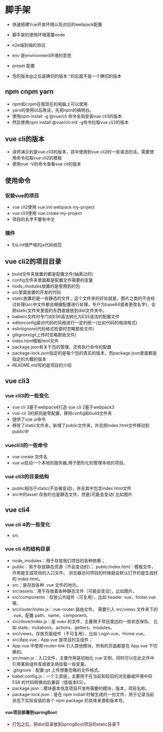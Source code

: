 # 脚手架

* 快速搭建Vue开发环境以及对应的webpack配置
* 脚手架的使用环境需要node
* e2e端到端的测试
* env 是environment环境的意思
* preset 配置

* 包的版本@之后是确切的版本 ^的后面不是一个确切的版本

## npm cnpm yarn

* npm和cnpm在我现在的电脑上可以使用
* yarn的使用以后再说，先把npm的搞明白。
* 使用npm install -g @vue/cli 命令全局安装vue cli3的版本
* 然后使用npm install @vue/cli-init -g命令拉取vue cli2的版本

## vue cli的版本

* 讲师演示的是vue cli3的版本，其中使用到vue cli2的一些语法的话，需要使用命令拉取vue cli2的模板
* 使用vue -V的命令查看vue cli的版本

## 使用命令

### 安装vue的项目

* vue cli2使用 vue init webpack my-project
* vue cli3使用 vue create my-project
* 项目的名字不要有中文

### 插件

* EsLint很严格的js代码规范

## vue cli2的项目目录

* build文件夹放置的都是配置文件(抽离过的)
* config文件夹里面都是配置文件需要的变量
* node_modules放置的是使用到的包
* src里面放置的开发的代码
* static放置的是一些静态的文件，这个文件夹的好处就是，图片之类的不会经过处理(src中文件都会根据配置进行处理，专户为base64或者更改名字)，会把static文件夹里面的东西直接放到dist文件夹中。
* babelrc文件时专门对ES6语法转化为ES5语法的配置文件
* editorconfig是对代码的风格进行一定的统一(比如代码的缩进格式)
* eslintignore(代码格式检查时忽略那些文件)
* gitignore(git上传时忽略那些文件)
* index.html模板html文件
* package.json有关于包的管理，还有执行命令的配置
* package-lock.json指定的是每个包的真实的版本，而package.json里面都是指定的大概的版本
* README.md写的是项目的介绍

## vue cli3

### vue cli3的一些变化

* vue cli 3基于webpack4打造 vue cli 2基于webpack3
* vue-cli 3的原则是零配置，移除config和build文件夹
* 提供了vue ui命令
* 移除了static文件夹，新增了public文件夹，并且把index.html文件移动到public中

### vuecli3的一些命令

* vue create 文件名
* vue ui启动一个本地的服务器,用于图形化的管理本地的项目。

### vue cli3的目录结构

* public相当于static(不会被变动)，并且其中包含index.html文件
* src中的asset 存放的也是静态文件，但是(可能会变动) 比如图片

## vue cli4

### vue cli 4的一些变化

* src

### vue cli 4的结构目录

* node_modules：用于存放我们项目的各种依赖；
* public：用于存放静态资源（不会变动的）；
    public/index.html：模板文件，作用是生成项目的入口文件。
    浏览器访问项目的时候就会默认打开的是生成好的 index.html。
* src：是存放各种 .vue 文件的地方。
* src/assets：用于存放着各种静态文件（可能会变动），比如图片。
* src/components：存放公共组件（可复用），比如 header.  vue、footer.vue 等。
* src/router/index.js：vue-router 路由文件。
    需要引入 src/views 文件夹下的 .vue，配置 path、name、component。
* src/store/index.js：是 vuex 的文件，主要用于项目里边的一些状态保存。
比如 state、mutations、actions、getters、modules。
* src/views，存放页面组件（不可复用），比如 Login.vue，Home.vue。
* src/App.vue：App.vue 是项目的主组件；
* App.vue 中使用 router-link 引入其他模块，所有的页面都是在 App.vue 下切换的。
* src/main.js：入口文件，主要作用是初始化 vue 实例，同时可以在此文件中引用某些组件库或者全局挂载一些变量。
* .gitignore：配置 git 上传想要忽略的文件格式。
* babel.config.js：一个工具链，主要用于在当前和较旧的浏览器或环境中将 ES6 的代码转换向后兼容（低版本ES）。
* package.json：模块基本信息项目开发所需要的模块，版本，项目名称。
* package-lock.json：是在 npm install 时候生成的一份文件，用于记录当前状态下实际安装的各个 npm package 的具体来源和版本号。

#### vue项目部署到springBoot

* 打包之后，把dist目录放到springBoot项目的static目录下